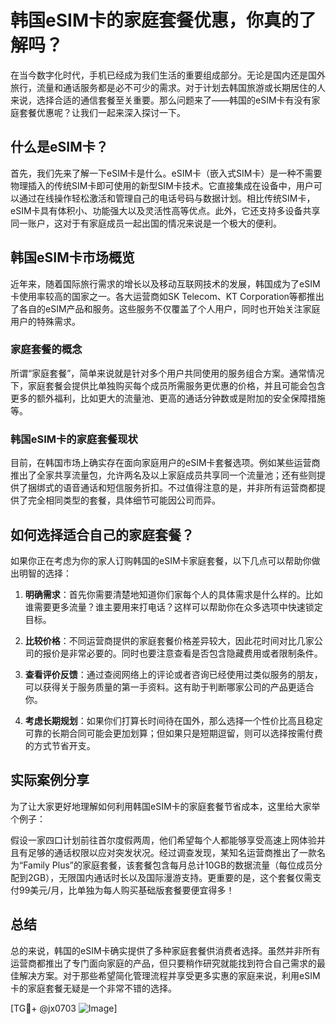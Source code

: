 # 韩国eSIM卡的家庭套餐优惠，你真的了解吗？

在当今数字化时代，手机已经成为我们生活的重要组成部分。无论是国内还是国外旅行，流量和通话服务都是必不可少的需求。对于计划去韩国旅游或长期居住的人来说，选择合适的通信套餐至关重要。那么问题来了——韩国的eSIM卡有没有家庭套餐优惠呢？让我们一起来深入探讨一下。

## 什么是eSIM卡？

首先，我们先来了解一下eSIM卡是什么。eSIM卡（嵌入式SIM卡）是一种不需要物理插入的传统SIM卡即可使用的新型SIM卡技术。它直接集成在设备中，用户可以通过在线操作轻松激活和管理自己的电话号码与数据计划。相比传统SIM卡，eSIM卡具有体积小、功能强大以及灵活性高等优点。此外，它还支持多设备共享同一账户，这对于有家庭成员一起出国的情况来说是一个极大的便利。

## 韩国eSIM卡市场概览

近年来，随着国际旅行需求的增长以及移动互联网技术的发展，韩国成为了eSIM卡使用率较高的国家之一。各大运营商如SK Telecom、KT Corporation等都推出了各自的eSIM产品和服务。这些服务不仅覆盖了个人用户，同时也开始关注家庭用户的特殊需求。

### 家庭套餐的概念

所谓“家庭套餐”，简单来说就是针对多个用户共同使用的服务组合方案。通常情况下，家庭套餐会提供比单独购买每个成员所需服务更优惠的价格，并且可能会包含更多的额外福利，比如更大的流量池、更高的通话分钟数或是附加的安全保障措施等。

### 韩国eSIM卡的家庭套餐现状

目前，在韩国市场上确实存在面向家庭用户的eSIM卡套餐选项。例如某些运营商推出了全家共享流量包，允许两名及以上家庭成员共享同一个流量池；还有些则提供了捆绑式的语音通话和短信服务折扣。不过值得注意的是，并非所有运营商都提供了完全相同类型的套餐，具体细节可能因公司而异。

## 如何选择适合自己的家庭套餐？

如果你正在考虑为你的家人订购韩国的eSIM卡家庭套餐，以下几点可以帮助你做出明智的选择：

1. **明确需求**：首先你需要清楚地知道你们家每个人的具体需求是什么样的。比如谁需要更多流量？谁主要用来打电话？这样可以帮助你在众多选项中快速锁定目标。
   
2. **比较价格**：不同运营商提供的家庭套餐价格差异较大，因此花时间对比几家公司的报价是非常必要的。同时也要注意查看是否包含隐藏费用或者限制条件。

3. **查看评价反馈**：通过查阅网络上的评论或者咨询已经使用过类似服务的朋友，可以获得关于服务质量的第一手资料。这有助于判断哪家公司的产品更适合你。

4. **考虑长期规划**：如果你们打算长时间待在国外，那么选择一个性价比高且稳定可靠的长期合同可能会更加划算；但如果只是短期逗留，则可以选择按需付费的方式节省开支。

## 实际案例分享

为了让大家更好地理解如何利用韩国eSIM卡的家庭套餐节省成本，这里给大家举个例子：

假设一家四口计划前往首尔度假两周，他们希望每个人都能够享受高速上网体验并且有足够的通话权限以应对突发状况。经过调查发现，某知名运营商推出了一款名为“Family Plus”的家庭套餐，该套餐包含每月总计10GB的数据流量（每位成员分配到2GB），无限国内通话时长以及国际漫游支持。更重要的是，这个套餐仅需支付99美元/月，比单独为每人购买基础版套餐要便宜得多！

## 总结

总的来说，韩国的eSIM卡确实提供了多种家庭套餐供消费者选择。虽然并非所有运营商都推出了专门面向家庭的产品，但只要稍作研究就能找到符合自己需求的最佳解决方案。对于那些希望简化管理流程并享受更多实惠的家庭来说，利用eSIM卡的家庭套餐无疑是一个非常不错的选择。

[TG💪+ @jx0703 ![Image](https://github.com/user-attachments/assets/dbca1d08-cadb-493c-b0ec-ad6f7a83f270)]